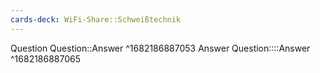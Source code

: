 ```yaml
---
cards-deck: WiFi-Share::Schweißtechnik
---
```


Question Question::Answer
^1682186887053
Answer Question::::Answer
^1682186887065
